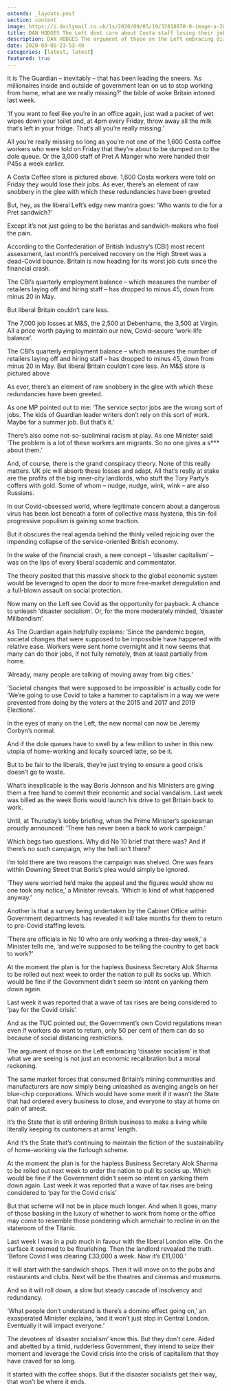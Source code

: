 ```yaml
---
extends: _layouts.post
section: content
image: https://i.dailymail.co.uk/1s/2020/09/05/19/32818870-0-image-a-20_1599332284840.jpg 
title: DAN HODGES The Left dont care about Costa staff losing their jobs 
description: DAN HODGES The argument of those on the Left embracing disaster socialism is that what we are seeing is not just an economic recalibration but a moral reckoning. 
date: 2020-09-05-23-53-49 
categories: [latest, latest] 
featured: true 
--- 
```

It is The Guardian – inevitably – that has been leading the sneers. ‘As millionaires inside and outside of government lean on us to stop working from home, what are we really missing?’ the bible of woke Britain intoned last week. 

‘If you want to feel like you’re in an office again, just wad a packet of wet wipes down your toilet and, at 4pm every Friday, throw away all the milk that’s left in your fridge. That’s all you’re really missing.’

All you’re really missing so long as you’re not one of the 1,600 Costa coffee workers who were told on Friday that they’re about to be dumped on to the dole queue. Or the 3,000 staff of Pret A Manger who were handed their P45s a week earlier.

A Costa Coffee store is pictured above. 1,600 Costa workers were told on Friday they would lose their jobs. As ever, there’s an element of raw snobbery in the glee with which these redundancies have been greeted

But, hey, as the liberal Left’s edgy new mantra goes: ‘Who wants to die for a Pret sandwich?’

Except it’s not just going to be the baristas and sandwich-makers who feel the pain. 

According to the Confederation of British Industry’s (CBI) most recent assessment, last month’s perceived recovery on the High Street was a dead-Covid bounce. Britain is now heading for its worst job cuts since the financial crash.

The CBI’s quarterly employment balance – which measures the number of retailers laying off and hiring staff – has dropped to minus 45, down from minus 20 in May.

But liberal Britain couldn’t care less.

The 7,000 job losses at M&S, the 2,500 at Debenhams, the 3,500 at Virgin. All a price worth paying to maintain our new, Covid-secure ‘work-life balance’.

The CBI’s quarterly employment balance – which measures the number of retailers laying off and hiring staff – has dropped to minus 45, down from minus 20 in May. But liberal Britain couldn’t care less. An M&S store is pictured above

As ever, there’s an element of raw snobbery in the glee with which these redundancies have been greeted. 

As one MP pointed out to me: ‘The service sector jobs are the wrong sort of jobs. The kids of Guardian leader writers don’t rely on this sort of work. Maybe for a summer job. But that’s it.’

There’s also some not-so-subliminal racism at play. As one Minister said: ‘The problem is a lot of these workers are migrants. So no one gives a s*** about them.’

And, of course, there is the grand conspiracy theory. None of this really matters. UK plc will absorb these losses and adapt. All that’s really at stake are the profits of the big inner-city landlords, who stuff the Tory Party’s coffers with gold. Some of whom – nudge, nudge, wink, wink – are also Russians.

In our Covid-obsessed world, where legitimate concern about a dangerous virus has been lost beneath a form of collective mass hysteria, this tin-foil progressive populism is gaining some traction. 

But it obscures the real agenda behind the thinly veiled rejoicing over the impending collapse of the service-oriented British economy.

In the wake of the financial crash, a new concept – ‘disaster capitalism’ – was on the lips of every liberal academic and commentator. 

The theory posited that this massive shock to the global economic system would be leveraged to open the door to more free-market deregulation and a full-blown assault on social protection.

Now many on the Left see Covid as the opportunity for payback. A chance to unleash ‘disaster socialism’. Or, for the more moderately minded, ‘disaster Milibandism’. 

As The Guardian again helpfully explains: ‘Since the pandemic began, societal changes that were supposed to be impossible have happened with relative ease. Workers were sent home overnight and it now seems that many can do their jobs, if not fully remotely, then at least partially from home.

‘Already, many people are talking of moving away from big cities.’

‘Societal changes that were supposed to be impossible’ is actually code for ‘We’re going to use Covid to take a hammer to capitalism in a way we were prevented from doing by the voters at the 2015 and 2017 and 2019 Elections’.

In the eyes of many on the Left, the new normal can now be Jeremy Corbyn’s normal. 

And if the dole queues have to swell by a few million to usher in this new utopia of home-working and locally sourced latte, so be it.

But to be fair to the liberals, they’re just trying to ensure a good crisis doesn’t go to waste. 

What’s inexplicable is the way Boris Johnson and his Ministers are giving them a free hand to commit their economic and social vandalism. Last week was billed as the week Boris would launch his drive to get Britain back to work. 

Until, at Thursday’s lobby briefing, when the Prime Minister’s spokesman proudly announced: ‘There has never been a back to work campaign.’

Which begs two questions. Why did No 10 brief that there was? And if there’s no such campaign, why the hell isn’t there?

I’m told there are two reasons the campaign was shelved. One was fears within Downing Street that Boris’s plea would simply be ignored. 

‘They were worried he’d make the appeal and the figures would show no one took any notice,’ a Minister reveals. ‘Which is kind of what happened anyway.’

Another is that a survey being undertaken by the Cabinet Office within Government departments has revealed it will take months for them to return to pre-Covid staffing levels.

‘There are officials in No 10 who are only working a three-day week,’ a Minister tells me, ‘and we’re supposed to be telling the country to get back to work?’

At the moment the plan is for the hapless Business Secretary Alok Sharma to be rolled out next week to order the nation to pull its socks up. Which would be fine if the Government didn’t seem so intent on yanking them down again.

Last week it was reported that a wave of tax rises are being considered to ‘pay for the Covid crisis’. 

And as the TUC pointed out, the Government’s own Covid regulations mean even if workers do want to return, only 50 per cent of them can do so because of social distancing restrictions.

The argument of those on the Left embracing ‘disaster socialism’ is that what we are seeing is not just an economic recalibration but a moral reckoning.

The same market forces that consumed Britain’s mining communities and manufacturers are now simply being unleashed as avenging angels on her blue-chip corporations. Which would have some merit if it wasn’t the State that had ordered every business to close, and everyone to stay at home on pain of arrest.

It’s the State that is still ordering British business to make a living while literally keeping its customers at arms’ length.

And it’s the State that’s continuing to maintain the fiction of the sustainability of home-working via the furlough scheme.

At the moment the plan is for the hapless Business Secretary Alok Sharma to be rolled out next week to order the nation to pull its socks up. Which would be fine if the Government didn’t seem so intent on yanking them down again. Last week it was reported that a wave of tax rises are being considered to ‘pay for the Covid crisis’

But that scheme will not be in place much longer. And when it goes, many of those basking in the luxury of whether to work from home or the office may come to resemble those pondering which armchair to recline in on the stateroom of the Titanic.

Last week I was in a pub much in favour with the liberal London elite. On the surface it seemed to be flourishing. Then the landlord revealed the truth. ‘Before Covid I was clearing £33,000 a week. Now it’s £11,000.’

It will start with the sandwich shops. Then it will move on to the pubs and restaurants and clubs. Next will be the theatres and cinemas and museums.

And so it will roll down, a slow but steady cascade of insolvency and redundancy.

‘What people don’t understand is there’s a domino effect going on,’ an exasperated Minister explains, ‘and it won’t just stop in Central London. Eventually it will impact everyone.’

The devotees of ‘disaster socialism’ know this. But they don’t care. Aided and abetted by a timid, rudderless Government, they intend to seize their moment and leverage the Covid crisis into the crisis of capitalism that they have craved for so long.

It started with the coffee shops. But if the disaster socialists get their way, that won’t be where it ends.

